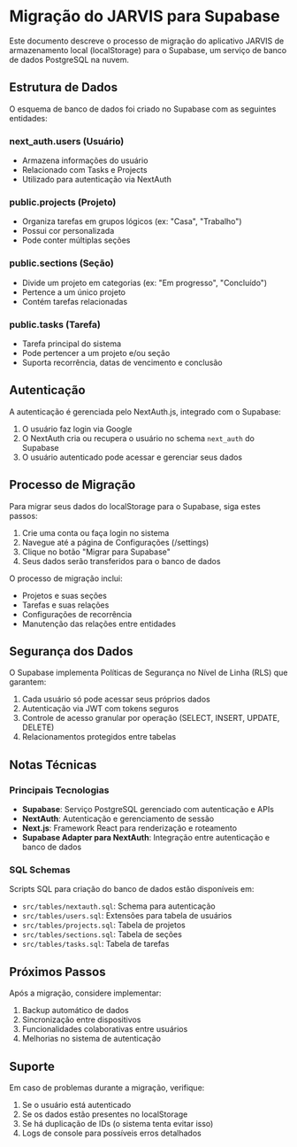 # Migração do JARVIS para Supabase

Este documento descreve o processo de migração do aplicativo JARVIS de armazenamento local (localStorage) para o Supabase, um serviço de banco de dados PostgreSQL na nuvem.

## Estrutura de Dados

O esquema de banco de dados foi criado no Supabase com as seguintes entidades:

### next_auth.users (Usuário)
- Armazena informações do usuário
- Relacionado com Tasks e Projects
- Utilizado para autenticação via NextAuth

### public.projects (Projeto)
- Organiza tarefas em grupos lógicos (ex: "Casa", "Trabalho")
- Possui cor personalizada
- Pode conter múltiplas seções

### public.sections (Seção)
- Divide um projeto em categorias (ex: "Em progresso", "Concluído")
- Pertence a um único projeto
- Contém tarefas relacionadas

### public.tasks (Tarefa)
- Tarefa principal do sistema
- Pode pertencer a um projeto e/ou seção
- Suporta recorrência, datas de vencimento e conclusão

## Autenticação

A autenticação é gerenciada pelo NextAuth.js, integrado com o Supabase:

1. O usuário faz login via Google
2. O NextAuth cria ou recupera o usuário no schema `next_auth` do Supabase
3. O usuário autenticado pode acessar e gerenciar seus dados

## Processo de Migração

Para migrar seus dados do localStorage para o Supabase, siga estes passos:

1. Crie uma conta ou faça login no sistema
2. Navegue até a página de Configurações (/settings)
3. Clique no botão "Migrar para Supabase"
4. Seus dados serão transferidos para o banco de dados

O processo de migração inclui:
- Projetos e suas seções
- Tarefas e suas relações
- Configurações de recorrência
- Manutenção das relações entre entidades

## Segurança dos Dados

O Supabase implementa Políticas de Segurança no Nível de Linha (RLS) que garantem:

1. Cada usuário só pode acessar seus próprios dados
2. Autenticação via JWT com tokens seguros
3. Controle de acesso granular por operação (SELECT, INSERT, UPDATE, DELETE)
4. Relacionamentos protegidos entre tabelas

## Notas Técnicas

### Principais Tecnologias
- **Supabase**: Serviço PostgreSQL gerenciado com autenticação e APIs
- **NextAuth**: Autenticação e gerenciamento de sessão
- **Next.js**: Framework React para renderização e roteamento
- **Supabase Adapter para NextAuth**: Integração entre autenticação e banco de dados

### SQL Schemas
Scripts SQL para criação do banco de dados estão disponíveis em:
- `src/tables/nextauth.sql`: Schema para autenticação
- `src/tables/users.sql`: Extensões para tabela de usuários
- `src/tables/projects.sql`: Tabela de projetos
- `src/tables/sections.sql`: Tabela de seções
- `src/tables/tasks.sql`: Tabela de tarefas

## Próximos Passos

Após a migração, considere implementar:
1. Backup automático de dados
2. Sincronização entre dispositivos
3. Funcionalidades colaborativas entre usuários
4. Melhorias no sistema de autenticação

## Suporte

Em caso de problemas durante a migração, verifique:
1. Se o usuário está autenticado
2. Se os dados estão presentes no localStorage
3. Se há duplicação de IDs (o sistema tenta evitar isso)
4. Logs de console para possíveis erros detalhados 